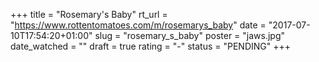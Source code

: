 +++
title = "Rosemary's Baby"
rt_url = "https://www.rottentomatoes.com/m/rosemarys_baby"
date = "2017-07-10T17:54:20+01:00"
slug = "rosemary_s_baby"
poster = "jaws.jpg"
date_watched = ""
draft = true
rating = "-"
status = "PENDING"
+++